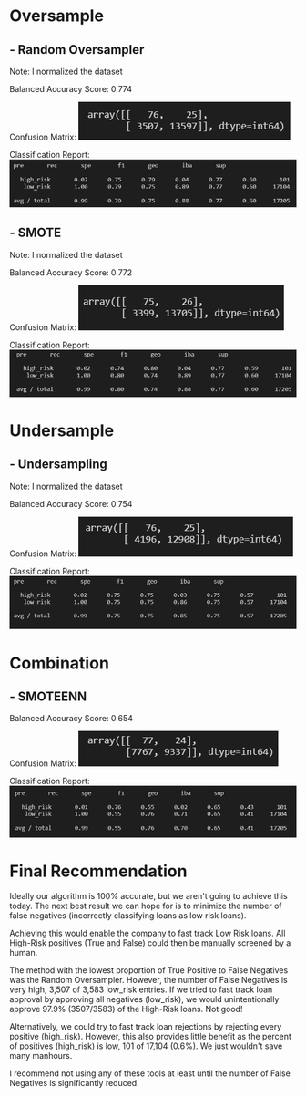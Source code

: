 # Oversample
## - Random Oversampler
Note: I normalized the dataset

Balanced Accuracy Score: 0.774

Confusion Matrix:
![Random Oversampler](https://github.com/Calistic/Machine-Learning/blob/master/pics/ROS-cm.PNG)

Classification Report:
![Random Oversampler](https://github.com/Calistic/Machine-Learning/blob/master/pics/ROS-cr.PNG)

## - SMOTE
Note: I normalized the dataset

Balanced Accuracy Score: 0.772

Confusion Matrix:
![SMOTE](https://github.com/Calistic/Machine-Learning/blob/master/pics/SMOTE-cm.PNG)

Classification Report:
![SMOTE](https://github.com/Calistic/Machine-Learning/blob/master/pics/SMOTE-cr.PNG)

# Undersample
## - Undersampling
Note: I normalized the dataset

Balanced Accuracy Score: 0.754

Confusion Matrix:
![Undersample](https://github.com/Calistic/Machine-Learning/blob/master/pics/Under-cm.PNG)

Classification Report:
![Undersample](https://github.com/Calistic/Machine-Learning/blob/master/pics/Under-cr.PNG)

# Combination
## - SMOTEENN
Balanced Accuracy Score: 0.654

Confusion Matrix:
![Combination](https://github.com/Calistic/Machine-Learning/blob/master/pics/SMOTTEEN-cm.PNG)

Classification Report:
![Combination](https://github.com/Calistic/Machine-Learning/blob/master/pics/SMOTTEEN-cr.PNG)

# Final Recommendation
Ideally our algorithm is 100% accurate, but we aren't going to achieve this today. The next best result we can hope for is to minimize the number of false negatives (incorrectly classifying loans as low risk loans).

Achieving this would enable the company to fast track Low Risk loans. All High-Risk positives (True and False) could then be manually screened by a human.

The method with the lowest proportion of True Positive to False Negatives was the Random Oversampler. However, the number of False Negatives is very high, 3,507 of 3,583 low_risk entries. If we tried to fast track loan approval by approving all negatives (low_risk), we would unintentionally approve 97.9% (3507/3583) of the High-Risk loans. Not good!

Alternatively, we could try to fast track loan rejections by rejecting every positive (high_risk). However, this also provides little benefit as the percent of positives (high_risk) is low, 101 of 17,104 (0.6%). We just wouldn't save many manhours.

I recommend not using any of these tools at least until the number of False Negatives is significantly reduced.
